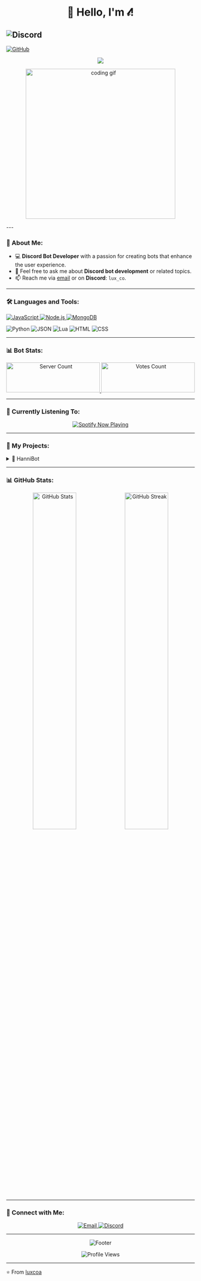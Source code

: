 <h1 align="center">👋 Hello, I'm 𝓁!</h1>

![Discord](https://discord.c99.nl/widget/theme-1/837570564536270848.png)
---
  <a href="https://github.com/luxcoa">
    <img src="https://img.shields.io/badge/-GitHub-181717?style=flat-square&logo=github" alt="GitHub">
  </a>
</p>

<p align="center">
  <img src="https://readme-typing-svg.herokuapp.com/?lines=Discord+Bot+Developer;Always+learning+new+things&font=Fira%20Code&center=true&width=500&height=50&color=6bbdff&vCenter=true&size=24">
</p>

<p align="center">
  <img src="https://media3.giphy.com/media/v1.Y2lkPTc5MGI3NjExa2M3cWwwanVtbzR6ZGlnZGxzYWxtcWp5YXp5cjBtOTVwYWloeTYxcSZlcD12MV9pbnRlcm5hbF9naWZfYnlfaWQmY3Q9Zw/cR9xNhGEHvzKO5vr6Z/giphy.webp" width="400" alt="coding gif" />
</p>
---

### 🤖 About Me:

- 💻 **Discord Bot Developer** with a passion for creating bots that enhance the user experience.
- 💬 Feel free to ask me about **Discord bot development** or related topics.
- 📫 Reach me via [email](mailto:hannifam@proton.me) or on **Discord**: `lux_co`.

---

### 🛠️ Languages and Tools:

<p align="left">
  <a href="https://developer.mozilla.org/en-US/docs/Web/JavaScript" target="_blank">
    <img src="https://img.shields.io/badge/JavaScript-F7DF1E?style=flat-square&logo=javascript&logoColor=black" alt="JavaScript">
  </a>
  <a href="https://nodejs.org" target="_blank">
    <img src="https://img.shields.io/badge/Node.js-339933?style=flat-square&logo=node.js&logoColor=white" alt="Node.js">
  </a>
  <a href="https://www.mongodb.com/" target="_blank">
    <img src="https://img.shields.io/badge/MongoDB-47A248?style=flat-square&logo=mongodb&logoColor=white" alt="MongoDB">
  </a>
</p>

<p align="left">
  <img src="https://shields.io/badge/Python-3776AB?style=flat-square&logo=python&logoColor=white" alt="Python">
  <img src="https://shields.io/badge/JSON-000000?style=flat-square&logo=json&logoColor=white" alt="JSON">
  <img src="https://shields.io/badge/Lua-2C2D72?style=flat-square&logo=lua&logoColor=white" alt="Lua">
  <img src="https://shields.io/badge/HTML-E34F26?style=flat-square&logo=html5&logoColor=white" alt="HTML">
  <img src="https://shields.io/badge/CSS-1572B6?style=flat-square&logo=css3&logoColor=white" alt="CSS">
</p>

---

### 📊 Bot Stats:

<p align="center">
  <a href="https://hannibot.netlify.app/" target="_blank">
    <img src="https://koreanbots.dev/api/widget/bots/servers/1235089708992696391.svg?icon=false&scale=1.0" alt="Server Count" width="250" height="80">
  </a>
  <a href="https://hannibot.netlify.app/" target="_blank">
    <img src="https://koreanbots.dev/api/widget/bots/votes/1235089708992696391.svg?style=classic" alt="Votes Count" width="250" height="80">
  </a>
</p>

---

### 🎵 Currently Listening To:

<p align="center">
  <a href="https://spotify-github-profile.kittinanx.com/api/view?uid=31j4yosihzteytg6rxb55oqd5fyy&redirect=true">
    <img src="https://spotify-github-profile.kittinanx.com/api/view?uid=31j4yosihzteytg6rxb55oqd5fyy&cover_image=true&theme=default&show_offline=false&background_color=121212&interchange=true" alt="Spotify Now Playing" />
  </a>
</p>

---

### 🤖 My Projects:

<details>
  <summary>💫 HanniBot</summary>
  
  [![ReadMe Card](https://github-readme-stats.vercel.app/api/pin/?username=luxcoa&repo=hannibot&theme=tokyonight)](https://github.com/luxcoa/hannibot)
  
  - 🎶 **Features**:
    - Provides information about **New Jeans**
    - Fun **gambling features** like slot machines, dice, and more.
    - Various **utility functions** for Discord servers.
  - 🛠️ **Tech Stack**: Py-cord, MongoDB, Python, JSON
  - 🌟 **Used by**: 100+ Discord servers
  - 🔗 [Invite the bot](https://discord.com/oauth2/authorize?client_id=1235089708992696391&permissions=564049867844624&integration_type=0&scope=bot+applications.commands)
</details>

---

### 📊 GitHub Stats:

<p align="center">
  <img width="48%" src="https://github-readme-stats.vercel.app/api?username=luxcoa&show_icons=true&theme=tokyonight" alt="GitHub Stats">
  <img width="48%" src="https://github-readme-streak-stats.herokuapp.com/?user=luxcoa&theme=tokyonight" alt="GitHub Streak">
</p>

---

### 🤝 Connect with Me:

<p align="center">
  <a href="mailto:hannifam@proton.me">
    <img src="https://img.shields.io/badge/Email-D14836?style=for-the-badge&logo=gmail&logoColor=white" alt="Email">
  </a>
  <a href="https://discord.gg/8xZtuQ5rsr">
    <img src="https://img.shields.io/badge/Discord-7289DA?style=for-the-badge&logo=discord&logoColor=white" alt="Discord">
  </a>
</p>

---

<p align="center">
  <img src="https://capsule-render.vercel.app/api?type=waving&color=gradient&height=100&section=footer" alt="Footer">
</p>

<p align="center">
  <img src="https://komarev.com/ghpvc/?username=luxcoa&&style=flat-square" align="center" alt="Profile Views">
</p>

---

⭐️ From [luxcoa](https://github.com/luxcoa)
